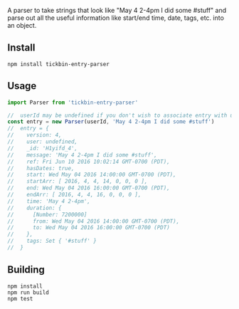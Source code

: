 A parser to take strings that look like "May 4 2-4pm I did some #stuff" and parse out all the useful information like start/end time, date, tags, etc. into an object.

## Install

```
npm install tickbin-entry-parser
```

## Usage

```javascript
import Parser from 'tickbin-entry-parser'

//  userId may be undefined if you don't wish to associate entry with user
const entry = new Parser(userId, 'May 4 2-4pm I did some #stuff')
//  entry = {
//    version: 4,
//    user: undefined,
//    _id: 'H1yifd_4',
//    message: 'May 4 2-4pm I did some #stuff',
//    ref: Fri Jun 10 2016 10:02:14 GMT-0700 (PDT),
//    hasDates: true,
//    start: Wed May 04 2016 14:00:00 GMT-0700 (PDT),
//    startArr: [ 2016, 4, 4, 14, 0, 0, 0 ],
//    end: Wed May 04 2016 16:00:00 GMT-0700 (PDT),
//    endArr: [ 2016, 4, 4, 16, 0, 0, 0 ],
//    time: 'May 4 2-4pm',
//    duration: {
//      [Number: 7200000]
//      from: Wed May 04 2016 14:00:00 GMT-0700 (PDT),
//      to: Wed May 04 2016 16:00:00 GMT-0700 (PDT)
//    },
//    tags: Set { '#stuff' }
//  }
```

## Building

```
npm install
npm run build
npm test
```
